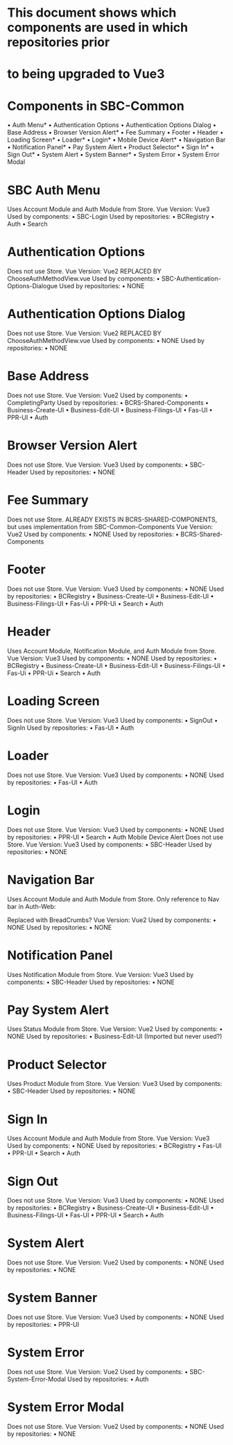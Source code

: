 # This document shows which components are used in which repositories prior
# to being upgraded to Vue3

# Components in SBC-Common
•	Auth Menu*
•	Authentication Options
•	Authentication Options Dialog
•	Base Address
•	Browser Version Alert*
•	Fee Summary
•	Footer
•	Header
•	Loading Screen*
•	Loader*
•	Login*
•	Mobile Device Alert*
•	Navigation Bar
•	Notification Panel*
•	Pay System Alert
•	Product Selector*
•	Sign In*
•	Sign Out*
•	System Alert
•	System Banner*
•	System Error
•	System Error Modal

# SBC Auth Menu
Uses Account Module and Auth Module from Store.
Vue Version: Vue3
Used by components:
•	SBC-Login
Used by repositories:
•	BCRegistry
•	Auth
•	Search

# Authentication Options
Does not use Store.
Vue Version: Vue2
REPLACED BY ChooseAuthMethodView.vue
Used by components:
•	SBC-Authentication-Options-Dialogue
Used by repositories:
•	NONE

# Authentication Options Dialog
Does not use Store.
Vue Version: Vue2
REPLACED BY ChooseAuthMethodView.vue
Used by components:
•	NONE
Used by repositories:
•	NONE

# Base Address
Does not use Store.
Vue Version: Vue2
Used by components:
•	CompletingParty
Used by repositories:
•	BCRS-Shared-Components
•	Business-Create-UI
•	Business-Edit-UI
•	Business-Filings-UI
•	Fas-UI
•	PPR-UI
•	Auth


# Browser Version Alert
Does not use Store.
Vue Version: Vue3
Used by components:
•	SBC-Header
Used by repositories:
•	NONE

# Fee Summary
Does not use Store.
ALREADY EXISTS IN BCRS-SHARED-COMPONENTS, but uses implementation from SBC-Common-Components
Vue Version: Vue2
Used by components:
•	NONE
Used by repositories:
•	BCRS-Shared-Components

# Footer
Does not use Store.
Vue Version: Vue3
Used by components:
•	NONE
Used by repositories:
•	BCRegistry
•	Business-Create-UI
•	Business-Edit-UI
•	Business-Filings-UI
•	Fas-Ui
•	PPR-Ui
•	Search
•	Auth

# Header
Uses Account Module, Notification Module, and Auth Module from Store.
Vue Version: Vue3
Used by components:
•	NONE
Used by repositories:
•	BCRegistry
•	Business-Create-UI
•	Business-Edit-UI
•	Business-Filings-UI
•	Fas-Ui
•	PPR-Ui
•	Search
•	Auth

# Loading Screen
Does not use Store.
Vue Version: Vue3
Used by components:
•	SignOut
•	SignIn
Used by repositories:
•	Fas-UI
•	Auth

# Loader
Does not use Store.
Vue Version: Vue3
Used by components:
•	NONE
Used by repositories:
•	Fas-UI
•	Auth

# Login
Does not use Store.
Vue Version: Vue3
Used by components:
•	NONE
Used by repositories:
•	PPR-UI
•	Search
•	Auth
Mobile Device Alert
Does not use Store.
Vue Version: Vue3
Used by components:
•	SBC-Header
Used by repositories:
•	NONE

# Navigation Bar
Uses Account Module and Auth Module from Store.
Only reference to Nav bar in Auth-Web:

Replaced with BreadCrumbs?
Vue Version: Vue2
Used by components:
•	NONE
Used by repositories:
•	NONE

# Notification Panel
Uses Notification Module from Store.
Vue Version: Vue3
Used by components:
•	SBC-Header
Used by repositories:
•	 NONE


# Pay System Alert
Uses Status Module from Store.
Vue Version: Vue2
Used by components:
•	 NONE
Used by repositories:
•	Business-Edit-UI (Imported but never used?)

# Product Selector
Uses Product Module from Store.
Vue Version: Vue3
Used by components:
•	SBC-Header
Used by repositories:
•	 NONE

# Sign In
Uses Account Module and Auth Module from Store.
Vue Version: Vue3
Used by components:
•	NONE
Used by repositories:
•	 BCRegistry
•	Fas-UI
•	PPR-UI
•	Search
•	Auth

# Sign Out
Does not use Store.
Vue Version: Vue3
Used by components:
•	NONE
Used by repositories:
•	 BCRegistry
•	Business-Create-UI
•	Business-Edit-UI
•	Business-Filings-UI
•	Fas-UI
•	PPR-UI
•	Search
•	Auth

# System Alert
Does not use Store.
Vue Version: Vue2
Used by components:
•	NONE
Used by repositories:
•	NONE

# System Banner
Does not use Store.
Vue Version: Vue3
Used by components:
•	NONE
Used by repositories:
•	PPR-UI

# System Error
Does not use Store.
Vue Version: Vue2
Used by components:
•	SBC-System-Error-Modal
Used by repositories:
•	Auth

# System Error Modal
Does not use Store.
Vue Version: Vue2
Used by components:
•	NONE
Used by repositories:
•	NONE



